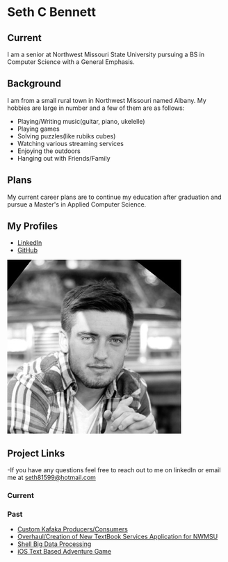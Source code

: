 # Seth C Bennett
## Current
I am a senior at Northwest Missouri State University pursuing a BS in Computer Science with a General Emphasis.

## Background
I am from a small rural town in Northwest Missouri named Albany. My hobbies are large in number and a few of them are as follows:
- Playing/Writing music(guitar, piano, ukelelle)
- Playing games
- Solving puzzles(like rubiks cubes)
- Watching various streaming services
- Enjoying the outdoors
- Hanging out with Friends/Family

## Plans
My current career plans are to continue my education after graduation and pursue a Master's in Applied Computer Science.

## My Profiles
- [LinkedIn](https://www.linkedin.com/in/seth-bennett-459498193/)
- [GitHub](https://github.com/Sbennett99)

![](1568260961938.jpg)


## Project Links
  -If you have any questions feel free to reach out to me on linkedIn or email me at seth81599@hotmail.com
### Current


### Past
  - [Custom Kafaka Producers/Consumers](https://github.com/Sbennett99/Kafka-Custom-Producers-And-Consumers)
  - [Overhaul/Creation of New TextBook Services Application for NWMSU](https://github.com/NicholasPierce1/TextBookServices/tree/main)
  -  [Shell Big Data Processing](https://github.com/Sbennett99/shell-data-processing)
  -  [iOS Text Based Adventure Game](https://github.com/michaelcrawford35/44443-MobileComputing-CrawfordBennett)
